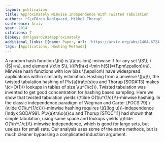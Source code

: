 ```yaml
---
layout: publication
title: Approximately Minwise Independence With Twisted Tabulation
authors: "S\xF8ren Dahlgaard, Mikkel Thorup"
conference: Arxiv
year: 2014
citations: 7
bibkey: dahlgaard2014approximately
additional_links: [{name: Paper, url: 'https://arxiv.org/abs/1404.6724'}]
tags: [Applications, Hashing Methods]
---
```

A random hash function \\(h\\) is \\(\epsilon\\)-minwise if for any set \\(S\\),
\\(|S|=n\\), and element \\(x\in S\\), \\(\Pr[h(x)=\min h(S)]=(1\pm\epsilon)/n\\).
Minwise hash functions with low bias \\(\epsilon\\) have widespread applications
within similarity estimation.
  Hashing from a universe \\([u]\\), the twisted tabulation hashing of
P\v\{a\}tra\c\{s\}cu and Thorup [SODA'13] makes \\(c=O(1)\\) lookups in tables of size
\\(u^\{1/c\}\\). Twisted tabulation was invented to get good concentration for
hashing based sampling. Here we show that twisted tabulation yields \\(\tilde
O(1/u^\{1/c\})\\)-minwise hashing.
  In the classic independence paradigm of Wegman and Carter [FOCS'79] \\(\tilde
O(1/u^\{1/c\})\\)-minwise hashing requires \\(Ω(log u)\\)-independence [Indyk
SODA'99]. P\v\{a\}tra\c\{s\}cu and Thorup [STOC'11] had shown that simple
tabulation, using same space and lookups yields \\(\tilde O(1/n^\{1/c\})\\)-minwise
independence, which is good for large sets, but useless for small sets. Our
analysis uses some of the same methods, but is much cleaner bypassing a
complicated induction argument.